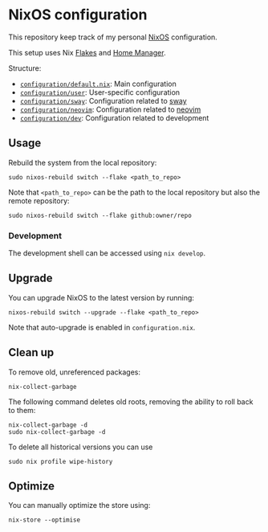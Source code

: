 # NixOS configuration

This repository keep track of my personal [NixOS][nixos] configuration.

This setup uses Nix [Flakes][flakes] and [Home Manager][home-manager].

Structure:
- [`configuration/default.nix`][configuration]: Main configuration
- [`configuration/user`][user]: User-specific configuration
- [`configuration/sway`][sway-config]: Configuration related to [sway][sway]
- [`configuration/neovim`][neovim-config]: Configuration related to [neovim][neovim]
- [`configuration/dev`][dev]: Configuration related to development

## Usage

Rebuild the system from the local repository:
```
sudo nixos-rebuild switch --flake <path_to_repo>
```

Note that `<path_to_repo>` can be the path to the local repository but also the remote repository:
```
sudo nixos-rebuild switch --flake github:owner/repo
```

### Development

The development shell can be accessed using `nix develop`.

## Upgrade

You can upgrade NixOS to the latest version by running:
```
nixos-rebuild switch --upgrade --flake <path_to_repo>
```

Note that auto-upgrade is enabled in `configuration.nix`.

## Clean up

To remove old, unreferenced packages:
```
nix-collect-garbage
```

The following command deletes old roots, removing the ability to roll back to them:
```
nix-collect-garbage -d
sudo nix-collect-garbage -d
```

To delete all historical versions you can use
```
sudo nix profile wipe-history
```

## Optimize

You can manually optimize the store using:
```
nix-store --optimise
```

[nixos]: https://nixos.org
[home-manager]: https://github.com/nix-community/home-manager
[flakes]: https://nixos.wiki/wiki/flakes
[sway]: https://swaywm.org
[neovim]: https://neovim.io
[devshell]: https://nixos.wiki/wiki/Development_environment_with_nix-shell#nix_develop
[configuration]: https://github.com/yozhgoor/nixos/blob/main/configuration/default.nix
[user]: https://github.com/yozhgoor/nixos/blob/main/configuration/user
[sway-config]: https://github.com/yozhgoor/nixos/blob/main/configuration/sway
[neovim-config]: https://github.com/yozhgoor/nixos/blob/main/configuration/neovim
[dev]: https://github.com/yozhgoor/nixos/blob/main/configuration/dev
